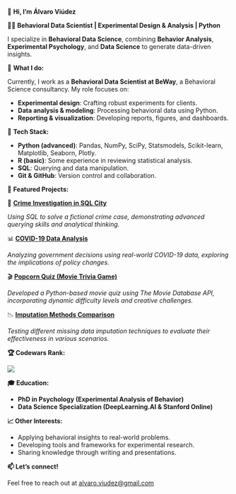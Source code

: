 👋 **Hi, I’m Álvaro Viúdez**

👨‍🔬 **Behavioral Data Scientist | Experimental Design & Analysis | Python**

I specialize in **Behavioral Data Science**, combining **Behavior Analysis**, **Experimental Psychology**, and **Data Science** to generate data-driven insights.


🔬 **What I do:**

Currently, I work as a **Behavioral Data Scientist at BeWay**, a Behavioral Science consultancy. My role focuses on:

- **Experimental design**: Crafting robust experiments for clients.
- **Data analysis & modeling**: Processing behavioral data using Python.
- **Reporting & visualization**: Developing reports, figures, and dashboards.


🐍 **Tech Stack:**

- **Python (advanced)**: Pandas, NumPy, SciPy, Statsmodels, Scikit-learn, Matplotlib, Seaborn, Plotly.
- **R (basic)**: Some experience in reviewing statistical analysis.
- **SQL**: Querying and data manipulation.
- **Git & GitHub**: Version control and collaboration.


📌 **Featured Projects:**

🔎 **[Crime Investigation in SQL City](https://github.com/alvaroviudez/crime_in_SQL_City)**

*Using SQL to solve a fictional crime case, demonstrating advanced querying skills and analytical thinking.*

📊 **[COVID-19 Data Analysis](https://github.com/alvaroviudez/covid19)**

*Analyzing government decisions using real-world COVID-19 data, exploring the implications of policy changes.*

🎬 **[Popcorn Quiz (Movie Trivia Game)](https://github.com/alvaroviudez/popcorn_quiz)**

*Developed a Python-based movie quiz using The Movie Database API, incorporating dynamic difficulty levels and creative challenges.*

📉 **[Imputation Methods Comparison](https://github.com/alvaroviudez/imputation_methods)**

*Testing different missing data imputation techniques to evaluate their effectiveness in various scenarios.*


**🏆 Codewars Rank:**

![](https://www.codewars.com/users/%C3%81lvaro%20Vi%C3%BAdez/badges/small)


**🎓 Education:**

- **PhD in Psychology (Experimental Analysis of Behavior)**
- **Data Science Specialization (DeepLearning.AI & Stanford Online)**


**📈 Other Interests:**

- Applying behavioral insights to real-world problems.
- Developing tools and frameworks for experimental research.
- Sharing knowledge through writing and presentations.


**📫 Let’s connect!**

Feel free to reach out at [alvaro.viudez@gmail.com](alvaro.viudez@gmail.com)
